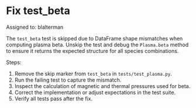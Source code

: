 # Fix test_beta

Assigned to: blalterman

The `test_beta` test is skipped due to DataFrame shape mismatches when computing plasma beta. Unskip the test and debug the `Plasma.beta` method to ensure it returns the expected structure for all species combinations.

Steps:
1. Remove the skip marker from `test_beta` in `tests/test_plasma.py`.
2. Run the failing test to capture the mismatch.
3. Inspect the calculation of magnetic and thermal pressures used for beta.
4. Correct the implementation or adjust expectations in the test suite.
5. Verify all tests pass after the fix.
